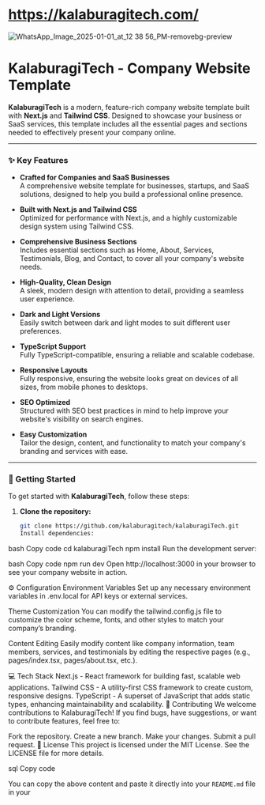 # https://kalaburagitech.com/

![WhatsApp_Image_2025-01-01_at_12 38 56_PM-removebg-preview](https://github.com/user-attachments/assets/99f7f085-566e-4b31-907f-7e7adadec46e)

# KalaburagiTech - Company Website Template

**KalaburagiTech** is a modern, feature-rich company website template built with **Next.js** and **Tailwind CSS**. Designed to showcase your business or SaaS services, this template includes all the essential pages and sections needed to effectively present your company online.

---

### ✨ Key Features

- **Crafted for Companies and SaaS Businesses**  
  A comprehensive website template for businesses, startups, and SaaS solutions, designed to help you build a professional online presence.

- **Built with Next.js and Tailwind CSS**  
  Optimized for performance with Next.js, and a highly customizable design system using Tailwind CSS.

- **Comprehensive Business Sections**  
  Includes essential sections such as Home, About, Services, Testimonials, Blog, and Contact, to cover all your company's website needs.

- **High-Quality, Clean Design**  
  A sleek, modern design with attention to detail, providing a seamless user experience.

- **Dark and Light Versions**  
  Easily switch between dark and light modes to suit different user preferences.

- **TypeScript Support**  
  Fully TypeScript-compatible, ensuring a reliable and scalable codebase.

- **Responsive Layouts**  
  Fully responsive, ensuring the website looks great on devices of all sizes, from mobile phones to desktops.

- **SEO Optimized**  
  Structured with SEO best practices in mind to help improve your website's visibility on search engines.

- **Easy Customization**  
  Tailor the design, content, and functionality to match your company's branding and services with ease.

---

### 🚀 Getting Started

To get started with **KalaburagiTech**, follow these steps:

1. **Clone the repository:**
   ```bash
   git clone https://github.com/kalaburagitech/kalaburagiTech.git
   Install dependencies:
   ```

bash
Copy code
cd kalaburagiTech
npm install
Run the development server:

bash
Copy code
npm run dev
Open http://localhost:3000 in your browser to see your company website in action.

⚙️ Configuration
Environment Variables
Set up any necessary environment variables in .env.local for API keys or external services.

Theme Customization
You can modify the tailwind.config.js file to customize the color scheme, fonts, and other styles to match your company’s branding.

Content Editing
Easily modify content like company information, team members, services, and testimonials by editing the respective pages (e.g., pages/index.tsx, pages/about.tsx, etc.).

💻 Tech Stack
Next.js - React framework for building fast, scalable web applications.
Tailwind CSS - A utility-first CSS framework to create custom, responsive designs.
TypeScript - A superset of JavaScript that adds static types, enhancing maintainability and scalability.
🤝 Contributing
We welcome contributions to KalaburagiTech! If you find bugs, have suggestions, or want to contribute features, feel free to:

Fork the repository.
Create a new branch.
Make your changes.
Submit a pull request.
📄 License
This project is licensed under the MIT License. See the LICENSE file for more details.

sql
Copy code

You can copy the above content and paste it directly into your `README.md` file in your
